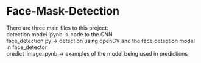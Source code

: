 # Face-Mask-Detection
There are three main files to this project:\
detection model.ipynb -> code to the CNN \
face_detection.py -> detection using openCV and the face detection model in face_detector\
predict_image.ipynb -> examples of the model being used in predictions
